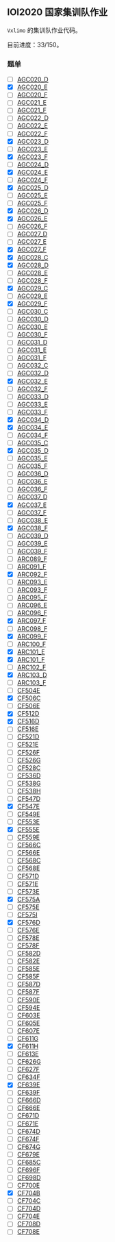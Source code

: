 ## IOI2020 国家集训队作业

`Vxlimo` 的集训队作业代码。

目前进度：33/150。

### 题单

- [ ] [AGC020_D](https://atcoder.jp/contests/agc020/tasks/agc020_d)
- [x] [AGC020_E](https://atcoder.jp/contests/agc020/tasks/agc020_e)
- [ ] [AGC020_F](https://atcoder.jp/contests/agc020/tasks/agc020_f)
- [ ] [AGC021_E](https://atcoder.jp/contests/agc021/tasks/agc021_e)
- [ ] [AGC021_F](https://atcoder.jp/contests/agc021/tasks/agc021_f)
- [ ] [AGC022_D](https://atcoder.jp/contests/agc022/tasks/agc022_d)
- [ ] [AGC022_E](https://atcoder.jp/contests/agc022/tasks/agc022_e)
- [ ] [AGC022_F](https://atcoder.jp/contests/agc022/tasks/agc022_f)
- [x] [AGC023_D](https://atcoder.jp/contests/agc023/tasks/agc023_d)
- [ ] [AGC023_E](https://atcoder.jp/contests/agc023/tasks/agc023_e)
- [x] [AGC023_F](https://atcoder.jp/contests/agc023/tasks/agc023_f)
- [ ] [AGC024_D](https://atcoder.jp/contests/agc024/tasks/agc024_d)
- [x] [AGC024_E](https://atcoder.jp/contests/agc024/tasks/agc024_e)
- [ ] [AGC024_F](https://atcoder.jp/contests/agc024/tasks/agc024_f)
- [x] [AGC025_D](https://atcoder.jp/contests/agc025/tasks/agc025_d)
- [ ] [AGC025_E](https://atcoder.jp/contests/agc025/tasks/agc025_e)
- [ ] [AGC025_F](https://atcoder.jp/contests/agc025/tasks/agc025_f)
- [x] [AGC026_D](https://atcoder.jp/contests/agc026/tasks/agc026_d)
- [x] [AGC026_E](https://atcoder.jp/contests/agc026/tasks/agc026_e)
- [ ] [AGC026_F](https://atcoder.jp/contests/agc026/tasks/agc026_f)
- [ ] [AGC027_D](https://atcoder.jp/contests/agc027/tasks/agc027_d)
- [ ] [AGC027_E](https://atcoder.jp/contests/agc027/tasks/agc027_e)
- [x] [AGC027_F](https://atcoder.jp/contests/agc027/tasks/agc027_f)
- [x] [AGC028_C](https://atcoder.jp/contests/agc028/tasks/agc028_c)
- [x] [AGC028_D](https://atcoder.jp/contests/agc028/tasks/agc028_d)
- [ ] [AGC028_E](https://atcoder.jp/contests/agc028/tasks/agc028_e)
- [ ] [AGC028_F](https://atcoder.jp/contests/agc028/tasks/agc028_f2)
- [x] [AGC029_C](https://atcoder.jp/contests/agc029/tasks/agc029_c)
- [ ] [AGC029_E](https://atcoder.jp/contests/agc029/tasks/agc029_e)
- [x] [AGC029_F](https://atcoder.jp/contests/agc029/tasks/agc029_f)
- [ ] [AGC030_C](https://atcoder.jp/contests/agc030/tasks/agc030_c)
- [ ] [AGC030_D](https://atcoder.jp/contests/agc030/tasks/agc030_d)
- [ ] [AGC030_E](https://atcoder.jp/contests/agc030/tasks/agc030_e)
- [ ] [AGC030_F](https://atcoder.jp/contests/agc030/tasks/agc030_f)
- [ ] [AGC031_D](https://atcoder.jp/contests/agc031/tasks/agc031_d)
- [ ] [AGC031_E](https://atcoder.jp/contests/agc031/tasks/agc031_e)
- [ ] [AGC031_F](https://atcoder.jp/contests/agc031/tasks/agc031_f)
- [ ] [AGC032_C](https://atcoder.jp/contests/agc032/tasks/agc032_c)
- [ ] [AGC032_D](https://atcoder.jp/contests/agc032/tasks/agc032_d)
- [x] [AGC032_E](https://atcoder.jp/contests/agc032/tasks/agc032_e)
- [ ] [AGC032_F](https://atcoder.jp/contests/agc032/tasks/agc032_f)
- [ ] [AGC033_D](https://atcoder.jp/contests/agc033/tasks/agc033_d)
- [ ] [AGC033_E](https://atcoder.jp/contests/agc033/tasks/agc033_e)
- [ ] [AGC033_F](https://atcoder.jp/contests/agc033/tasks/agc033_f)
- [x] [AGC034_D](https://atcoder.jp/contests/agc034/tasks/agc034_d)
- [x] [AGC034_E](https://atcoder.jp/contests/agc034/tasks/agc034_e)
- [ ] [AGC034_F](https://atcoder.jp/contests/agc034/tasks/agc034_f)
- [ ] [AGC035_C](https://atcoder.jp/contests/agc035/tasks/agc035_c)
- [x] [AGC035_D](https://atcoder.jp/contests/agc035/tasks/agc035_d)
- [ ] [AGC035_E](https://atcoder.jp/contests/agc035/tasks/agc035_e)
- [ ] [AGC035_F](https://atcoder.jp/contests/agc035/tasks/agc035_f)
- [ ] [AGC036_D](https://atcoder.jp/contests/agc036/tasks/agc036_d)
- [ ] [AGC036_E](https://atcoder.jp/contests/agc036/tasks/agc036_e)
- [ ] [AGC036_F](https://atcoder.jp/contests/agc036/tasks/agc036_f)
- [ ] [AGC037_D](https://atcoder.jp/contests/agc037/tasks/agc037_d)
- [x] [AGC037_E](https://atcoder.jp/contests/agc037/tasks/agc037_e)
- [ ] [AGC037_F](https://atcoder.jp/contests/agc037/tasks/agc037_f)
- [ ] [AGC038_E](https://atcoder.jp/contests/agc038/tasks/agc038_e)
- [x] [AGC038_F](https://atcoder.jp/contests/agc038/tasks/agc038_f)
- [ ] [AGC039_D](https://atcoder.jp/contests/agc039/tasks/agc039_d)
- [ ] [AGC039_E](https://atcoder.jp/contests/agc039/tasks/agc039_e)
- [ ] [AGC039_F](https://atcoder.jp/contests/agc039/tasks/agc039_f)
- [ ] [ARC089_F](https://atcoder.jp/contests/arc089/tasks/arc089_d)
- [ ] [ARC091_F](https://atcoder.jp/contests/arc091/tasks/arc091_d)
- [x] [ARC092_F](https://atcoder.jp/contests/arc092/tasks/arc092_d)
- [ ] [ARC093_E](https://atcoder.jp/contests/arc093/tasks/arc093_c)
- [ ] [ARC093_F](https://atcoder.jp/contests/arc093/tasks/arc093_d)
- [ ] [ARC095_F](https://atcoder.jp/contests/arc095/tasks/arc095_d)
- [ ] [ARC096_E](https://atcoder.jp/contests/arc096/tasks/arc096_c)
- [ ] [ARC096_F](https://atcoder.jp/contests/arc096/tasks/arc096_d)
- [x] [ARC097_F](https://atcoder.jp/contests/arc097/tasks/arc097_d)
- [ ] [ARC098_F](https://atcoder.jp/contests/arc098/tasks/arc098_d)
- [x] [ARC099_F](https://atcoder.jp/contests/arc099/tasks/arc099_d)
- [ ] [ARC100_F](https://atcoder.jp/contests/arc100/tasks/arc100_d)
- [x] [ARC101_E](https://atcoder.jp/contests/arc101/tasks/arc101_c)
- [x] [ARC101_F](https://atcoder.jp/contests/arc101/tasks/arc101_d)
- [ ] [ARC102_F](https://atcoder.jp/contests/arc102/tasks/arc102_d)
- [x] [ARC103_D](https://atcoder.jp/contests/arc103/tasks/arc103_b)
- [ ] [ARC103_F](https://atcoder.jp/contests/arc103/tasks/arc103_d)
- [ ] [CF504E](https://codeforces.com/contest/504/problem/E)
- [x] [CF506C](https://codeforces.com/contest/506/problem/C)
- [ ] [CF506E](https://codeforces.com/contest/506/problem/E)
- [x] [CF512D](https://codeforces.com/contest/512/problem/D)
- [x] [CF516D](https://codeforces.com/contest/516/problem/D)
- [ ] [CF516E](https://codeforces.com/contest/516/problem/E)
- [ ] [CF521D](https://codeforces.com/contest/521/problem/D)
- [ ] [CF521E](https://codeforces.com/contest/521/problem/E)
- [ ] [CF526F](https://codeforces.com/contest/526/problem/F)
- [ ] [CF526G](https://codeforces.com/contest/526/problem/G)
- [ ] [CF528C](https://codeforces.com/contest/528/problem/C)
- [ ] [CF536D](https://codeforces.com/contest/536/problem/D)
- [ ] [CF538G](https://codeforces.com/contest/538/problem/G)
- [ ] [CF538H](https://codeforces.com/contest/538/problem/H)
- [ ] [CF547D](https://codeforces.com/contest/547/problem/D)
- [x] [CF547E](https://codeforces.com/contest/547/problem/E)
- [ ] [CF549E](https://codeforces.com/contest/549/problem/E)
- [ ] [CF553E](https://codeforces.com/contest/553/problem/E)
- [x] [CF555E](https://codeforces.com/contest/555/problem/E)
- [ ] [CF559E](https://codeforces.com/contest/559/problem/E)
- [ ] [CF566C](https://codeforces.com/contest/566/problem/C)
- [ ] [CF566E](https://codeforces.com/contest/566/problem/E)
- [ ] [CF568C](https://codeforces.com/contest/568/problem/C)
- [ ] [CF568E](https://codeforces.com/contest/568/problem/E)
- [ ] [CF571D](https://codeforces.com/contest/571/problem/D)
- [ ] [CF571E](https://codeforces.com/contest/571/problem/E)
- [ ] [CF573E](https://codeforces.com/contest/573/problem/E)
- [x] [CF575A](https://codeforces.com/contest/575/problem/A)
- [ ] [CF575E](https://codeforces.com/contest/575/problem/E)
- [ ] [CF575I](https://codeforces.com/contest/575/problem/I)
- [x] [CF576D](https://codeforces.com/contest/576/problem/D)
- [ ] [CF576E](https://codeforces.com/contest/576/problem/E)
- [ ] [CF578E](https://codeforces.com/contest/578/problem/E)
- [ ] [CF578F](https://codeforces.com/contest/578/problem/F)
- [ ] [CF582D](https://codeforces.com/contest/582/problem/D)
- [ ] [CF582E](https://codeforces.com/contest/582/problem/E)
- [ ] [CF585E](https://codeforces.com/contest/585/problem/E)
- [ ] [CF585F](https://codeforces.com/contest/585/problem/F)
- [ ] [CF587D](https://codeforces.com/contest/587/problem/D)
- [ ] [CF587F](https://codeforces.com/contest/587/problem/F)
- [ ] [CF590E](https://codeforces.com/contest/590/problem/E)
- [ ] [CF594E](https://codeforces.com/contest/594/problem/E)
- [ ] [CF603E](https://codeforces.com/contest/603/problem/E)
- [ ] [CF605E](https://codeforces.com/contest/605/problem/E)
- [ ] [CF607E](https://codeforces.com/contest/607/problem/E)
- [ ] [CF611G](https://codeforces.com/contest/611/problem/G)
- [x] [CF611H](https://codeforces.com/contest/611/problem/H)
- [ ] [CF613E](https://codeforces.com/contest/613/problem/E)
- [ ] [CF626G](https://codeforces.com/contest/626/problem/G)
- [ ] [CF627F](https://codeforces.com/contest/627/problem/F)
- [ ] [CF634F](https://codeforces.com/contest/634/problem/F)
- [x] [CF639E](https://codeforces.com/contest/639/problem/E)
- [ ] [CF639F](https://codeforces.com/contest/639/problem/F)
- [ ] [CF666D](https://codeforces.com/contest/666/problem/D)
- [ ] [CF666E](https://codeforces.com/contest/666/problem/E)
- [ ] [CF671D](https://codeforces.com/contest/671/problem/D)
- [ ] [CF671E](https://codeforces.com/contest/671/problem/E)
- [ ] [CF674D](https://codeforces.com/contest/674/problem/D)
- [ ] [CF674F](https://codeforces.com/contest/674/problem/F)
- [ ] [CF674G](https://codeforces.com/contest/674/problem/G)
- [ ] [CF679E](https://codeforces.com/contest/679/problem/E)
- [ ] [CF685C](https://codeforces.com/contest/685/problem/C)
- [ ] [CF696F](https://codeforces.com/contest/696/problem/F)
- [ ] [CF698D](https://codeforces.com/contest/698/problem/D)
- [ ] [CF700E](https://codeforces.com/contest/700/problem/E)
- [x] [CF704B](https://codeforces.com/contest/704/problem/B)
- [ ] [CF704C](https://codeforces.com/contest/704/problem/C)
- [ ] [CF704D](https://codeforces.com/contest/704/problem/D)
- [ ] [CF704E](https://codeforces.com/contest/704/problem/E)
- [ ] [CF708D](https://codeforces.com/contest/708/problem/D)
- [ ] [CF708E](https://codeforces.com/contest/708/problem/E)
